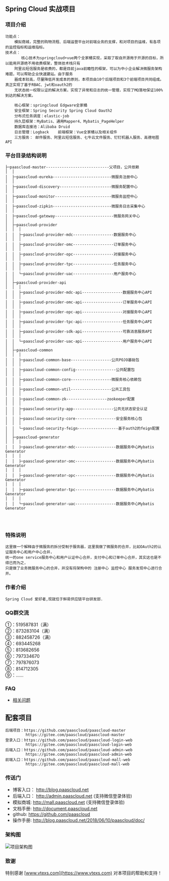 ## Spring Cloud 实战项目

### 项目介绍
```
功能点：
    模拟商城，完整的购物流程、后端运营平台对前端业务的支撑，和对项目的运维，有各项的监控指标和运维指标。
技术点：
       核心技术为springcloud+vue两个全家桶实现，采取了取自开源用于开源的目标，所以能用开源绝不用收费框架，整体技术栈只有
    阿里云短信服务是收费的，都是目前java前瞻性的框架，可以为中小企业解决微服务架构难题，可以帮助企业快速建站。由于服务
    器成本较高，尽量降低开发成本的原则，本项目由10个后端项目和3个前端项目共同组成。真正实现了基于RBAC、jwt和oauth2的
    无状态统一权限认证的解决方案，实现了异常和日志的统一管理，实现了MQ落地保证100%到达的解决方案。
	
	核心框架：springcloud Edgware全家桶
	安全框架：Spring Security Spring Cloud Oauth2
	分布式任务调度：elastic-job
	持久层框架：MyBatis、通用Mapper4、Mybatis_PageHelper
	数据库连接池：Alibaba Druid
	日志管理：Logback	前端框架：Vue全家桶以及相关组件
	三方服务： 邮件服务、阿里云短信服务、七牛云文件服务、钉钉机器人服务、高德地图API
```
### 平台目录结构说明


```
├─paascloud-master----------------------------父项目，公共依赖
│  │
│  ├─paascloud-eureka--------------------------微服务注册中心
│  │
│  ├─paascloud-discovery-----------------------微服务配置中心
│  │
│  ├─paascloud-monitor-------------------------微服务监控中心
│  │
│  ├─paascloud-zipkin--------------------------微服务日志采集中心
│  │
│  ├─paascloud-gateway--------------------------微服务网关中心
│  │
│  ├─paascloud-provider
│  │  │
│  │  ├─paascloud-provider-mdc------------------数据服务中心
│  │  │
│  │  ├─paascloud-provider-omc------------------订单服务中心
│  │  │
│  │  ├─paascloud-provider-opc------------------对接服务中心
│  │  │
│  │  ├─paascloud-provider-tpc------------------任务服务中心
│  │  │
│  │  └─paascloud-provider-uac------------------用户服务中心
│  │
│  ├─paascloud-provider-api
│  │  │
│  │  ├─paascloud-provider-mdc-api------------------数据服务中心API
│  │  │
│  │  ├─paascloud-provider-omc-api------------------订单服务中心API
│  │  │
│  │  ├─paascloud-provider-opc-api------------------对接服务中心API
│  │  │
│  │  ├─paascloud-provider-tpc-api------------------任务服务中心API
│  │  │
│  │  ├─paascloud-provider-sdk-api------------------可靠消息服务API
│  │  │
│  │  └─paascloud-provider-uac-api------------------用户服务中心API
│  │
│  ├─paascloud-common
│  │  │
│  │  ├─paascloud-common-base------------------公共POJO基础包
│  │  │
│  │  ├─paascloud-common-config------------------公共配置包
│  │  │
│  │  ├─paascloud-common-core------------------微服务核心依赖包
│  │  │
│  │  ├─paascloud-common-util------------------公共工具包
│  │  │
│  │  ├─paascloud-common-zk------------------zookeeper配置
│  │  │
│  │  ├─paascloud-security-app------------------公共无状态安全认证
│  │  │
│  │  ├─paascloud-security-core------------------安全服务核心包
│  │  │
│  │  └─paascloud-security-feign------------------基于auth2的feign配置
│  │
│  ├─paascloud-generator
│  │  │
│  │  ├─paascloud-generator-mdc------------------数据服务中心Mybatis Generator
│  │  │
│  │  ├─paascloud-generator-omc------------------数据服务中心Mybatis Generator
│  │  │
│  │  ├─paascloud-generator-opc------------------数据服务中心Mybatis Generator
│  │  │
│  │  ├─paascloud-generator-tpc------------------数据服务中心Mybatis Generator
│  │  │
│  │  └─paascloud-generator-uac------------------数据服务中心Mybatis Generator




```


### 特殊说明


```
这里做一个解释由于微服务的拆分受制于服务器，这里我做了微服务的合并，比如OAuth2的认证服务中心和用户中心合并，
统一的one service服务中心和用户认证中心合并，支付中心和订单中心合并，其实这也是不得已而为之，
只是做了业务微服务中心的合并，并没有将架构中的 注册中心 监控中心 服务发现中心进行合并。
```


### 作者介绍

```
Spring Cloud 爱好者,现就任于鲜易供应链平台研发部.
```

### QQ群交流
 ①：519587831（满）  
 ②：873283104（满）  
 ③：882458726（满）  
 ④：693445268    
 ⑤：813682656    
 ⑥：797334670    
 ⑦：797876073    
 ⑧：814712305    
 ⑨：……    

### FAQ
* [相关问题](https://github.com/paascloud/paascloud-master/wiki/%E5%B8%B8%E8%A7%81%E9%97%AE%E9%A2%98)

## 配套项目

```
后端项目：https://github.com/paascloud/paascloud-master 
         https://gitee.com/paascloud/paascloud-master
登录入口：https://github.com/paascloud/paascloud-login-web
         https://gitee.com/paascloud/paascloud-login-web
后端入口：https://github.com/paascloud/paascloud-admin-web
         https://gitee.com/paascloud/paascloud-admin-web
前端入口：https://github.com/paascloud/paascloud-mall-web
         https://gitee.com/paascloud/paascloud-mall-web
```

### 传送门
- 博客入口： http://blog.paascloud.net
- 后端入口： http://admin.paascloud.net (支持微信登录体验)
- 模拟商城: http://mall.paascloud.net (支持微信登录体验)
- 文档手册: http://document.paascloud.net
- github: https://github.com/paascloud
- 操作手册: http://blog.paascloud.net/2018/06/10/paascloud/doc/

### 架构图

![项目架构图](http://img.paascloud.net/paascloud/doc/paascloud-project.png)

### 致谢
特别感谢 [www.vtexs.com](https://www.vtexs.com) 对本项目的帮助和支持！






